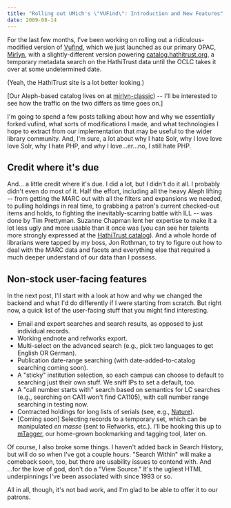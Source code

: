 ```yaml
---
title: "Rolling out UMich's \"VUFind\": Introduction and New Features"
date: 2009-08-14
---
```


<p>For the last few months, I've been working on rolling out a ridiculous-modified version of <a href="http://vufind.org/">Vufind</a>, which we just launched as our primary OPAC, <a href="http://mirlyn.lib.umich.edu/">Mirlyn</a>, with a slightly-different version powering <a href="http://catalog.hathitrust.org/">catalog.hathitrust.org</a>, a temporary metadata search on the HathiTrust data until the OCLC takes it over at some undetermined date.</p>

<p>(Yeah, the HathiTrust site is a lot better looking.)</p>
 
<p>[Our Aleph-based catalog lives on at <a href="http://mirlyn-classic.lib.umich.edu">mirlyn-classic</a>) -- I'll be interested to see how the traffic on the two differs as time goes on.]</p>

<p>I'm going to spend a few posts talking about how and why we essentially forked vufind, what sorts of modifications I made, and what technologies I hope to extract from our implementation that may be useful to the wider library community. And, I'm sure, a lot about why I hate Solr, why I love love love Solr, why I hate PHP, and why I love...er...no, I still hate PHP.</p>

<h2>Credit where it's due</h2>

<p>And... a little credit where it's due. I did a lot, but I didn't do it all.
  I probably didn't even do most of it. Half the effort, including all the heavy Aleph lifting -- from getting the MARC out with all the filters and expansions we needed, to pulling holdings in real time, to grabbing a patron's current checked-out items and holds, to fighting the inevitably-scarring battle with ILL -- was done by Tim Prettyman. Suzanne Chapman lent her expertise to make it a lot less ugly and more usable than it once was (you can see her talents more strongly expressed at the <a href="http://catalog.hathitrust.org/">HathiTrust catalog</a>). And a whole horde of librarians were tapped by my boss, Jon Rothman, to try to figure out how to deal with the MARC data and facets and everything else that required a much deeper understand of our data than I possess. </p>


<h2>Non-stock user-facing features</h2>
<p>In the next post, I'll start with a look at how and why we changed the backend and what I'd do differently if I were starting from scratch. But right now, a quick list of the user-facing stuff that you might find interesting.</p>
 
<ul>
  <li>Email and export searches and search results, as opposed to just individual records.</li>
  <li>Working endnote and refworks export.</li>
  <li>Multi-select on the advanced search (e.g., pick two languages to get English OR German).</li>
  <li>Publication date-range searching (with date-added-to-catalog searching coming soon).</li>
  <li>A "sticky" institution selection, so each campus can choose to default to searching just their own stuff. We sniff IPs to set a default, too.</li>
  <li>A "call number starts with" search based on semantics for LC searches (e.g., searching on CA11 won't find CA1105), with call number range searching in testing now.</li>
  <li>Contracted holdings for long lists of serials (see, e.g., <a href="http://mirlyn.lib.umich.edu/Record/000637680">Nature</a>).
    <li>[Coming soon] Selecting records to a temporary set, which can be manipulated <em>en masse</em> (sent to Refworks, etc.). I'll be hooking this up to <a href="http://www.lib.umich.edu/mtagger/">mTagger</a>, our home-grown bookmarking and tagging tool, later on.
</ul>


<p>Of course, I also broke some things. I haven't added back in Search History, but will do so when I've got a couple hours. "Search Within" will make a comeback soon, too, but there are usability issues to contend with. And ...for the love of god, don't do a "View Source." It's the ugliest HTML underpinnings I've been associated with since 1993 or so.</p>

<p>All in all, though, it's not bad work, and I'm glad to be able to offer it to our patrons.</p>
